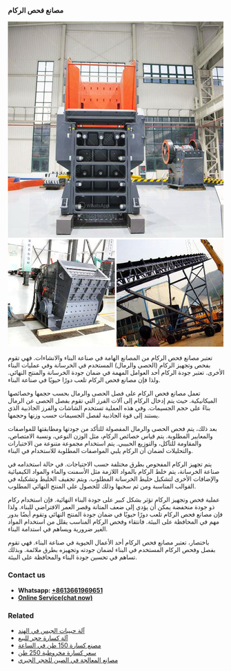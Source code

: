 <h3>مصانع فحص الركام</h3><img src='1701853463.jpg' alt=''><p>تعتبر مصانع فحص الركام من المصانع الهامة في صناعة البناء والانشاءات. فهي تقوم بفحص وتجهيز الركام (الحصى والرمال) المستخدم في الخرسانة وفي عمليات البناء الأخرى. تعتبر جودة الركام أحد العوامل المهمة في ضمان جودة الخرسانة والمنتج النهائي. ولذا فإن مصانع فحص الركام تلعب دورًا حيويًا في صناعة البناء.</p><p>تعمل مصانع فحص الركام على فصل الحصى والرمال بحسب حجمها وخصائصها الميكانيكية. حيث يتم إدخال الركام إلى آلات الفرز التي تقوم بفصل الحصى عن الرمال بناءً على حجم الجسيمات. وفي هذه العملية تستخدم الشاشات والفرز الجاذبية الذي يستند إلى قوة الجاذبية لفصل الجسيمات حسب وزنها وحجمها.</p><p>بعد ذلك، يتم فحص الحصى والرمال المفصولة للتأكد من جودتها ومطابقتها للمواصفات والمعايير المطلوبة. يتم قياس خصائص الركام، مثل الوزن النوعي، ونسبة الامتصاص، والمقاومة للتآكل، والتوزيع الحبيبي. يتم استخدام مجموعة متنوعة من الاختبارات والتحليلات لضمان أن الركام يلبي المواصفات المطلوبة للاستخدام في البناء.</p><p>يتم تجهيز الركام المفحوص بطرق مختلفة حسب الاحتياجات. في حالة استخدامه في صناعة الخرسانة، يتم خلط الركام بالمواد اللازمة مثل الأسمنت والماء والمواد الكيميائية والإضافات الأخرى لتشكيل خليط الخرسانة المطلوب. ويتم تجفيف الخليط وتشكيله في القوالب المناسبة ومن ثم سحبها وذلك للحصول على المنتج النهائي المطلوب.</p><p>عملية فحص وتجهيز الركام تؤثر بشكل كبير على جودة البناء النهائية. فإن استخدام ركام ذو جودة منخفضة يمكن أن يؤدي إلى ضعف المتانة وقصر العمر الافتراضي للبناء. ولذا فإن مصانع فحص الركام تلعب دورًا حيويًا في ضمان جودة المنتج النهائي وتقوم أيضًا بدور مهم في المحافظة على البيئة. فانتقاء وفحص الركام المناسب يقلل من استخدام المواد الغير ضرورية ويساهم في استدامة البناء.</p><p>باختصار، تعتبر مصانع فحص الركام أحد الأعمال الحيوية في صناعة البناء. فهي تقوم بفصل وفحص الركام المستخدم في البناء لضمان جودته وتجهيزه بطرق ملائمة. وبذلك تساهم في تحسين جودة البناء والمحافظة على البيئة.</p><h3>Contact us</h3><ul><li><strong>Whatsapp:&nbsp;<a href="https://wa.me/8613661969651">+8613661969651</a></strong></li><li><a href="https://swt.shibang-china.com/?git&amp;zhl&amp;مصانع فحص الركام"><strong>Online Service(chat now)</strong></a></li></ul><h3>Related</h3><ul><li><a href='آلة حبيبات الجبس في الهند.md'>آلة حبيبات الجبس في الهند</a></li><li><a href='آلة كسارة حجر للبيع.md'>آلة كسارة حجر للبيع</a></li><li><a href='مصنع كسارة 150 طن في الساعة.md'>مصنع كسارة 150 طن في الساعة</a></li><li><a href='سعر كسارة مخروطية 250 طن.md'>سعر كسارة مخروطية 250 طن</a></li><li><a href='مصانع المعالجة في الصين للحجر الجيري.md'>مصانع المعالجة في الصين للحجر الجيري</a></li></ul>